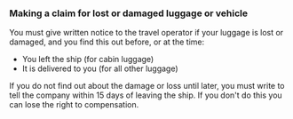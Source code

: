 ###  Making a claim for lost or damaged luggage or vehicle

You must give written notice to the travel operator if your luggage is lost or
damaged, and you find this out before, or at the time:

  * You left the ship (for cabin luggage) 
  * It is delivered to you (for all other luggage) 

If you do not find out about the damage or loss until later, you must write to
tell the company within 15 days of leaving the ship. If you don't do this you
can lose the right to compensation.
